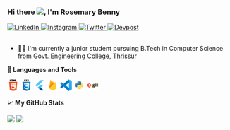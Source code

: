 ### Hi there <img src="https://media.giphy.com/media/hvRJCLFzcasrR4ia7z/giphy.gif" width="25px">, I'm Rosemary Benny

<a href="https://www.linkedin.com/in/rosemary-benny007/">
  <img alt="LinkedIn" width="22px" src="https://edent.github.io/SuperTinyIcons/images/svg/linkedin.svg" />
</a>
<a href="https://www.instagram.com/rosemary_benny_elanjikulam">
  <img alt="Instagram" width="22px" src="https://edent.github.io/SuperTinyIcons/images/svg/instagram.svg" />
</a>
<a href="https://twitter.com/rmb_1307">
  <img alt="Twitter" width="22px" src="https://edent.github.io/SuperTinyIcons/images/svg/twitter.svg" />
</a>
</a>
<a href="https://devpost.com/rosemarybenny2000">
  <img alt="Devpost" width="22px" src="https://www.clipartmax.com/png/middle/231-2318034_slack-devpost-devpost-logo.png" />
</a>

<br/>
</br>

- 👨‍🎓 I'm currently a junior student pursuing B.Tech in Computer Science from [Govt. Engineering College, Thrissur](http://gectcr.ac.in)

**🔨 Languages and Tools**

<code><img height="26" src="https://raw.githubusercontent.com/github/explore/80688e429a7d4ef2fca1e82350fe8e3517d3494d/topics/html/html.png"></code>
<code><img height="26" src="https://raw.githubusercontent.com/github/explore/80688e429a7d4ef2fca1e82350fe8e3517d3494d/topics/css/css.png"></code>
<code><img height="26" src="https://raw.githubusercontent.com/github/explore/80688e429a7d4ef2fca1e82350fe8e3517d3494d/topics/flutter/flutter.png"></code>
<code><img height="26" src="https://raw.githubusercontent.com/github/explore/80688e429a7d4ef2fca1e82350fe8e3517d3494d/topics/firebase/firebase.png"></code>
<code><img height="26" src="https://raw.githubusercontent.com/github/explore/80688e429a7d4ef2fca1e82350fe8e3517d3494d/topics/visual-studio-code/visual-studio-code.png"></code>
<code><img height="26" src="https://raw.githubusercontent.com/github/explore/80688e429a7d4ef2fca1e82350fe8e3517d3494d/topics/python/python.png"></code>
<code><img height="26" src="https://raw.githubusercontent.com/github/explore/80688e429a7d4ef2fca1e82350fe8e3517d3494d/topics/git/git.png"></code>

**📈 My GitHub Stats**

<img src="https://github-readme-stats.vercel.app/api?username=Rosemary-benny&show_icons=true&hide_border=true&count_private=true&theme=tokyonight">
<img src="https://github-readme-stats.vercel.app/api/top-langs/?username=Rosemary-benny&layout=compact&theme=tokyonight&hide_border=true&show_icons=true&count_private=true">
